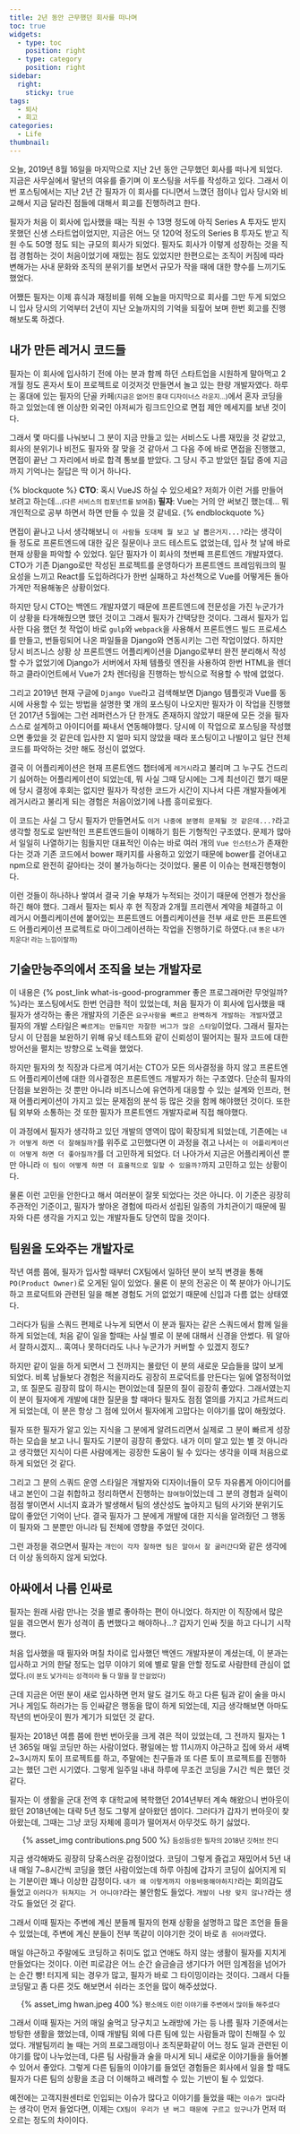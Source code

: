 ```yaml
---
title: 2년 동안 근무했던 회사를 떠나며
toc: true
widgets:
  - type: toc
    position: right
  - type: category
    position: right
sidebar:
  right:
    sticky: true
tags:
  - 퇴사
  - 회고
categories:
  - Life
thumbnail:
---
```


오늘, 2019년 8월 16일을 마지막으로 지난 2년 동안 근무했던 회사를 떠나게 되었다. 지금은 사무실에서 말년의 여유를 즐기며 이 포스팅을 서두를 작성하고 있다. 그래서 이번 포스팅에서는 지난 2년 간 필자가 이 회사를 다니면서 느꼈던 점이나 입사 당시와 비교해서 지금 달라진 점들에 대해서 회고를 진행하려고 한다.
<!-- more -->

필자가 처음 이 회사에 입사했을 때는 직원 수 13명 정도에 아직 Series A 투자도 받지 못했던 신생 스타트업이었지만, 지금은 어느 덧 120억 정도의 Series B 투자도 받고 직원 수도 50명 정도 되는 규모의 회사가 되었다. 필자도 회사가 이렇게 성장하는 것을 직접 경험하는 것이 처음이었기에 재밌는 점도 있었지만 한편으로는 조직이 커짐에 따라 변해가는 사내 문화와 조직의 분위기를 보면서 규모가 작을 때에 대한 향수를 느끼기도 했었다.

어쨌든 필자는 이제 휴식과 재정비를 위해 오늘을 마지막으로 회사를 그만 두게 되었으니 입사 당시의 기억부터 2년이 지난 오늘까지의 기억을 되짚어 보며 한번 회고를 진행해보도록 하겠다.

## 내가 만든 레거시 코드들
필자는 이 회사에 입사하기 전에 아는 분과 함께 하던 스타트업을 시원하게 말아먹고 2개월 정도 혼자서 토이 프로젝트로 이것저것 만들면서 놀고 있는 한량 개발자였다. 하루는 홍대에 있는 필자의 단골 카페<small>(지금은 없어진 홍대 디자이너스 라운지...)</small>에서 혼자 코딩을 하고 있었는데 왠 이상한 외국인 아저씨가 링크드인으로 면접 제안 메세지를 보낸 것이다.

그래서 몇 마디를 나눠보니 그 분이 지금 만들고 있는 서비스도 나름 재밌을 것 같았고, 회사의 분위기나 비전도 필자와 잘 맞을 것 같아서 그 다음 주에 바로 면접을 진행했고, 면접이 끝난 그 자리에서 바로 합격 통보를 받았다. 그 당시 주고 받았던 질답 중에 지금까지 기억나는 질답은 딱 이거 하나다.

{% blockquote %}
**CTO**: 혹시 VueJS 하실 수 있으세요? 저희가 이런 거를 만들어 보려고 하는데...<small>(다른 서비스의 컴포넌트를 보여줌)</small>
**필자**: Vue는 거의 안 써보긴 했는데... 뭐 개인적으로 공부 하면서 하면 만들 수 있을 것 같네요.
{% endblockquote %}

면접이 끝나고 나서 생각해보니 `이 사람들 도대체 뭘 보고 날 뽑은거지...?`라는 생각이 들 정도로 프론트엔드에 대한 깊은 질문이나 코드 테스트도 없었는데, 입사 첫 날에 바로 현재 상황을 파악할 수 있었다. 일단 필자가 이 회사의 첫번째 프론트엔드 개발자였다. CTO가 기존 Django로만 작성된 프로젝트를 운영하다가 프론트엔드 프레임워크의 필요성을 느끼고 React를 도입하려다가 한번 실패하고 차선책으로 Vue를 어떻게든 돌아가게만 적용해놓은 상황이었다.

하지만 당시 CTO는 백엔드 개발자였기 때문에 프론트엔드에 전문성을 가진 누군가가 이 상황을 타개해줬으면 했던 것이고 그래서 필자가 간택당한 것이다. 그래서 필자가 입사한 다음 했던 첫 작업이 바로 `gulp`와 `webpack`을 사용해서 프론트엔드 빌드 프로세스를 만들고, 번들링되어 나온 파일들을 Django와 연동시키는 그런 작업이었다. 하지만 당시 비즈니스 상황 상 프론트엔드 어플리케이션을 Django로부터 완전 분리해서 작성할 수가 없었기에 Django가 서버에서 자체 템플릿 엔진을 사용하여 한번 HTML을 렌더하고 클라이언트에서 Vue가 2차 렌더링을 진행하는 방식으로 적용할 수 밖에 없었다.

그리고 2019년 현재 구글에 `Django Vue`라고 검색해보면 Django 템플릿과 Vue를 동시에 사용할 수 있는 방법을 설명한 몇 개의 포스팅이 나오지만 필자가 이 작업을 진행했던 2017년 5월에는 그런 레퍼런스가 단 한개도 존재하지 않았기 때문에 모든 것을 필자 스스로 설계하고 아이디어를 짜내서 연동해야했다. 당시에 이 작업으로 포스팅을 작성했으면 좋았을 것 같은데 입사한 지 얼마 되지 않았을 때라 포스팅이고 나발이고 일단 전체 코드를 파악하는 것만 해도 정신이 없었다.

결국 이 어플리케이션은 현재 프론트엔드 챕터에게 `레거시`라고 불리며 그 누구도 건드리기 싫어하는 어플리케이션이 되었는데, 뭐 사실 그때 당시에는 그게 최선이긴 했기 때문에 당시 결정에 후회는 없지만 필자가 작성한 코드가 시간이 지나서 다른 개발자들에게 레거시라고 불리게 되는 경험은 처음이었기에 나름 흥미로웠다.

이 코드는 사실 그 당시 필자가 만들면서도 `이거 나중에 분명히 문제될 것 같은데...?`라고 생각할 정도로 일반적인 프론트엔드들이 이해하기 힘든 기형적인 구조였다. 문제가 많아서 일일히 나열하기는 힘들지만 대표적인 이슈는 바로 여러 개의 `Vue 인스턴스`가 존재한다는 것과 기존 코드에서 bower 패키지를 사용하고 있었기 때문에 bower를 걷어내고 npm으로 완전히 갈아타는 것이 불가능하다는 것이었다. 물론 이 이슈는 현재진행형이다.

이런 것들이 하나하나 쌓여서 결국 기술 부채가 누적되는 것이기 때문에 언젠가 청산을 하긴 해야 했다. 그래서 필자는 퇴사 후 현 직장과 2개월 프리랜서 계약을 체결하고 이 레거시 어플리케이션에 붙어있는 프론트엔드 어플리케이션을 전부 새로 만든 프론트엔드 어플리케이션 프로젝트로 마이그레이션하는 작업을 진행하기로 하였다.<small>(내 똥은 내가 치운다! 라는 느낌이랄까)</small>

## 기술만능주의에서 조직을 보는 개발자로
이 내용은 {% post_link what-is-good-programmer 좋은 프로그래머란 무엇일까? %}라는 포스팅에서도 한번 언급한 적이 있었는데, 처음 필자가 이 회사에 입사했을 때 필자가 생각하는 좋은 개발자의 기준은 `요구사항을 빠르고 완벽하게 개발하는 개발자`였고 필자의 개발 스타일은 `빠르게는 만들지만 자잘한 버그가 많은 스타일`이었다. 그래서 필자는 당시 이 단점을 보완하기 위해 유닛 테스트와 같이 신뢰성이 떨어지는 필자 코드에 대한 방어선을 펼치는 방향으로 노력을 했었다.

하지만 필자의 첫 직장과 다르게 여기서는 CTO가 모든 의사결정을 하지 않고 프론트엔드 어플리케이션에 대한 의사결정은 프론트엔드 개발자가 하는 구조였다. 단순히 필자의 단점을 보완하는 것 뿐만 아니라 비즈니스에 유연하게 대응할 수 있는 설계와 인프라, 현재 어플리케이션이 가지고 있는 문제점의 분석 등 많은 것을 함께 해야했던 것이다. 또한 팀 외부와 소통하는 것 또한 필자가 프론트엔드 개발자로써 직접 해야했다.

이 과정에서 필자가 생각하고 있던 개발의 영역이 많이 확장되게 되었는데, 기존에는 `내가 어떻게 하면 더 잘해질까?`를 위주로 고민했다면 이 과정을 겪고 나서는 `이 어플리케이션이 어떻게 하면 더 좋아질까?`를 더 고민하게 되었다. 더 나아가서 지금은 어플리케이션 뿐만 아니라 `이 팀이 어떻게 하면 더 효율적으로 일할 수 있을까?`까지 고민하고 있는 상황이다.

물론 이런 고민을 안한다고 해서 여러분이 잘못 되었다는 것은 아니다. 이 기준은 굉장히 주관적인 기준이고, 필자가 쌓아온 경험에 따라서 성립된 일종의 가치관이기 때문에 필자와 다른 생각을 가지고 있는 개발자들도 당연히 많을 것이다.

## 팀원을 도와주는 개발자로
작년 여름 쯤에, 필자가 입사할 때부터 CX팀에서 일하던 분이 보직 변경을 통해 `PO(Product Owner)`로 오게된 일이 있었다. 물론 이 분의 전공은 이 쪽 분야가 아니기도 하고 프로덕트와 관련된 일을 해본 경험도 거의 없었기 때문에 신입과 다름 없는 상태였다.

그러다가 팀을 스쿼드 편제로 나누게 되면서 이 분과 필자는 같은 스쿼드에서 함께 일을 하게 되었는데, 처음 같이 일을 할때는 사실 별로 이 분에 대해서 신경을 안썼다. 뭐 알아서 잘하시겠지... 혹여나 못하더라도 나나 누군가가 커버할 수 있겠지 정도?

하지만 같이 일을 하게 되면서 그 전까지는 몰랐던 이 분의 새로운 모습들을 많이 보게 되었다. 비록 남들보다 경험은 적을지라도 굉장히 프로덕트를 만든다는 일에 열정적이었고, 또 질문도 굉장히 많이 하시는 편이었는데 질문의 질이 굉장히 좋았다. 그래서였는지 이 분이 필자에게 개발에 대한 질문을 할 때마다 필자도 점점 열의를 가지고 가르쳐드리게 되었는데, 이 분은 항상 그 점에 있어서 필자에게 고맙다는 이야기를 많이 해줬었다.

필자 또한 필자가 알고 있는 지식을 그 분에게 알려드리면서 실제로 그 분이 빠르게 성장하는 모습을 보고 나니 필자도 기분이 굉장히 좋았다. 내가 이미 알고 있는 별 것 아니라고 생각했던 지식이 다른 사람에게는 굉장한 도움이 될 수 있다는 생각을 이때 처음으로 하게 되었던 것 같다.

그리고 그 분의 스쿼드 운영 스타일은 개발자와 디자이너들이 모두 자유롭게 아이디어를 내고 본인이 그걸 취합하고 정리하면서 진행하는 `참여형`이었는데 그 분의 경험과 실력이 점점 쌓이면서 시너지 효과가 발생해서 팀의 생산성도 높아지고 팀의 사기와 분위기도 많이 좋았던 기억이 난다. 결국 필자가 그 분에게 개발에 대한 지식을 알려줬던 그 행동이 필자와 그 분뿐만 아니라 팀 전체에 영향을 주었던 것이다.

그런 과정을 겪으면서 필자는 `개인이 각자 잘하면 팀은 알아서 잘 굴러간다`와 같은 생각에 더 이상 동의하지 않게 되었다.

## 아싸에서 나름 인싸로
필자는 원래 사람 만나는 것을 별로 좋아하는 편이 아니었다. 하지만 이 직장에서 많은 일을 겪으면서 뭔가 성격이 좀 변했다고 해야하나...? 갑자기 인싸 짓을 하고 다니기 시작했다.

처음 입사했을 때 필자와 며칠 차이로 입사했던 백엔드 개발자분이 계셨는데, 이 분과는 입사하고 거의 한달 정도는 업무 이야기 외에 별로 말을 안할 정도로 사람한테 관심이 없었다.<small>(이 분도 낯가리는 성격이라 둘 다 말을 잘 안걸었다)</small>

근데 지금은 어떤 분이 새로 입사하면 먼저 말도 걸기도 하고 다른 팀과 같이 술을 마시거나 게임도 하러가는 등 인싸같은 행동을 많이 하게 되었는데, 지금 생각해보면 아마도 작년의 번아웃이 뭔가 계기가 되었던 것 같다.

필자는 2018년 여름 쯤에 한번 번아웃을 크게 겪은 적이 있었는데, 그 전까지 필자는 1년 365일 매일 코딩만 하는 사람이었다. 평일에는 밤 11시까지 야근하고 집에 와서 새벽 2~3시까지 토이 프로젝트를 하고, 주말에는 친구들과 또 다른 토이 프로젝트를 진행하고는 했던 그런 시기였다. 그렇게 일주일 내내 하루에 무조건 코딩을 7시간 씩은 했던 것 같다.

필자는 이 생활을 군대 전역 후 대학교에 복학했던 2014년부터 계속 해왔으니 번아웃이 왔던 2018년에는 대략 5년 정도 그렇게 살아왔던 셈이다. 그러다가 갑자기 번아웃이 찾아왔는데, 그때는 그냥 코딩 자체에 흥미가 떨어져서 아무것도 하기 싫었다.

<center>
  {% asset_img contributions.png 500 %}
  <small>듬성듬성한 필자의 2018년 깃허브 잔디</small>
  <br>
</center>

지금 생각해봐도 굉장히 당혹스러운 감정이었다. 코딩이 그렇게 즐겁고 재밌어서 5년 내내 매일 7~8시간씩 코딩을 했던 사람이었는데 하루 아침에 갑자기 코딩이 싫어지게 되는 기분이란 꽤나 이상한 감정이다. `내가 왜 이렇게까지 아둥바둥해야하지?`라는 회의감도 들었고 `이러다가 뒤쳐지는 거 아니야?`라는 불안함도 들었다. `개발이 나랑 맞지 않나?`라는 생각도 들었던 것 같다.

그래서 이때 필자는 주변에 계신 분들께 필자의 현재 상황을 설명하고 많은 조언을 들을 수 있었는데, 주변에 계신 분들이 전부 똑같이 이야기한 것이 바로 `좀 쉬어라`였다.

매일 야근하고 주말에도 코딩하고 취미도 없고 연애도 하지 않는 생활이 필자를 지치게 만들었다는 것이다. 이런 피로감은 어느 순간 슬금슬금 생기다가 어떤 임계점을 넘어가는 순간 빵! 터지게 되는 경우가 많고, 필자가 바로 그 타이밍이라는 것이다. 그래서 다들 코딩말고 좀 다른 것도 해보면서 쉬라는 조언을 많이 해주셨었다.

<center>
  {% asset_img hwan.jpeg 400 %}
  <small>평소에도 이런 이야기를 주변에서 많이들 해주셨다</small>
  <br>
</center>

그래서 이때 필자는 거의 매일 술먹고 당구치고 노래방에 가는 등 나름 필자 기준에서는 방탕한 생활을 했었는데, 이때 개발팀 외에 다른 팀에 있는 사람들과 많이 친해질 수 있었다. 개발팀끼리 놀 때는 거의 프로그래밍이나 조직문화같이 어느 정도 일과 관련된 이야기를 많이 나누었는데, 다른 팀 사람들과 술을 마시게 되니 새로운 이야기들을 들어볼 수 있어서 좋았다. 그렇게 다른 팀들의 이야기를 들었던 경험들은 회사에서 일을 할 때도 필자가 다른 팀의 상황을 조금 더 이해하고 배려할 수 있는 기반이 될 수 있었다.

예전에는 고객지원센터로 인입되는 이슈가 많다고 이야기를 들었을 때는 `이슈가 많다`라는 생각이 먼저 들었다면, 이제는 `CX팀이 우리가 낸 버그 때문에 구르고 있구나`가 먼저 떠오르는 정도의 차이이다.
